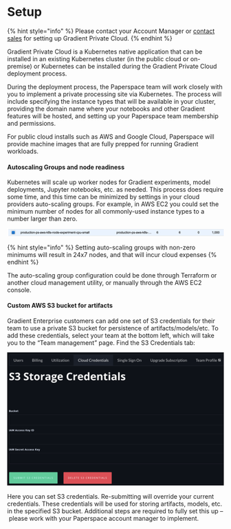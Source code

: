 # Setup

{% hint style="info" %}
Please contact your Account Manager or [contact sales](https://info.paperspace.com/contact-sales) for setting up Gradient Private Cloud.
{% endhint %}

Gradient Private Cloud is a Kubernetes native application that can be installed in an existing Kubernetes cluster \(in the public cloud or on-premise\) or Kubernetes can be installed during the Gradient Private Cloud deployment process.  

During the deployment process, the Paperspace team will work closely with you to implement a private processing site via Kubernetes. The process will include specifying the instance types that will be available in your cluster, providing the domain name where your notebooks and other Gradient features will be hosted, and setting up your Paperspace team membership and permissions. 

For public cloud installs such as AWS and Google Cloud, Paperspace will provide machine images that are fully prepped for running Gradient workloads. 

#### Autoscaling Groups and node readiness

Kubernetes will scale up worker nodes for Gradient experiments, model deployments, Jupyter notebooks, etc. as needed. This process does require some time, and this time can be minimized by settings in your cloud providers auto-scaling groups. For example, in AWS EC2 you could set the minimum number of nodes for all commonly-used instance types to a number larger than zero. 

![](../.gitbook/assets/screen-shot-2020-01-21-at-3.10.49-pm.png)

{% hint style="info" %}
Setting auto-scaling groups with non-zero minimums will result in 24x7 nodes, and that will incur cloud expenses
{% endhint %}

The auto-scaling group configuration could be done through Terraform or another cloud management utility, or manually through the AWS EC2 console.

#### Custom AWS S3 bucket for artifacts

Gradient Enterprise customers can add one set of S3 credentials for their team to use a private S3 bucket for persistence of artifacts/models/etc. To add these credentials, select your team at the bottom left, which will take you to the “Team management” page. Find the S3 Credentials tab:

![](../.gitbook/assets/screen-shot-2020-02-10-at-6.57.48-pm.png)

Here you can set S3 credentials. Re-submitting will override your current credentials. These credentials will be used for storing artifacts, models, etc. in the specified S3 bucket. Additional steps are required to fully set this up – please work with your Paperspace account manager to implement.

